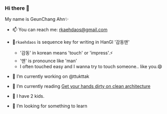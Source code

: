 ### Hi there 👋
My name is GeunChang Ahn✨

- 📫 You can reach me: rkaehdaos@gmail.com
- 💬`rkaehdaos` is sequence key for writing in HanGl '감동맨'
  - '감동' in korean means 'touch' or 'impress'.⚡
  - '맨' is pronounce like 'man'
  - I often touched easy and I wanna try to touch someone.. like you.😄

- 🔭 I’m currently working on @ttukttak    
- 🌱 I’m currently reading [Get your hands dirty on clean architecture](http://www.yes24.com/Product/Goods/105138479)
- 👯 I have 2 kids.
- 🤔 I’m looking for something to learn
